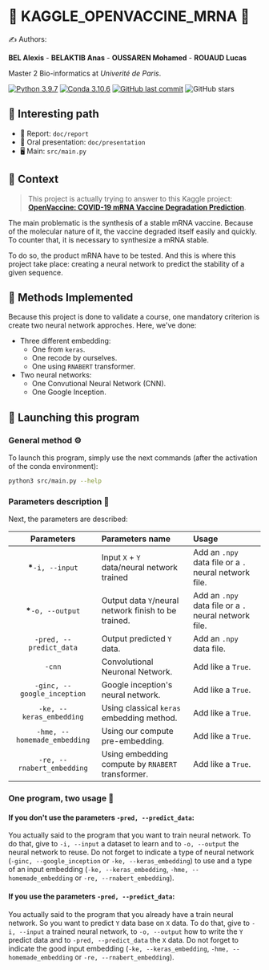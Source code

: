 # 🦙 KAGGLE_OPENVACCINE_MRNA 🦙

✍ Authors:

**BEL Alexis** - **BELAKTIB Anas** - **OUSSAREN Mohamed** - **ROUAUD Lucas**

Master 2 Bio-informatics at *Univerité de Paris*.

[![Python 3.9.7](https://img.shields.io/badge/python-%E2%89%A5_3.9.7-blue.svg)](https://www.python.org/downloads/release/python-397/)
[![Conda 3.10.6](https://img.shields.io/badge/miniconda-%E2%89%A5_3.10.6-green.svg)](https://docs.conda.io/en/latest/miniconda.html)
[![GitHub last commit](https://img.shields.io/github/last-commit/FilouPlains/KAGGLE_OPENVACCINE_MRNA.svg)](https://github.com/FilouPlains/KAGGLE_OPENVACCINE_MRNA)
![GitHub stars](https://img.shields.io/github/stars/FilouPlains/KAGGLE_OPENVACCINE_MRNA.svg?style=social)

## 🔎 Interesting path
- 📑 Report: `doc/report`
- 📢 Oral presentation: `doc/presentation`
- 🖥 Main: `src/main.py`

## 🤔 Context

> This project is actually trying to answer to this Kaggle project: [**OpenVaccine: COVID-19 mRNA Vaccine Degradation Prediction**](https://www.kaggle.com/competitions/stanford-covid-vaccine).

The main problematic is the synthesis of a stable mRNA vaccine. Because of the molecular nature of it, the vaccine degraded itself easily and quickly. To counter that, it is necessary to synthesize a mRNA stable.

To do so, the product mRNA have to be tested. And this is where this project take place: creating a neural network to predict the stability of a given sequence.

## 🧐 Methods Implemented

Because this project is done to validate a course, one mandatory criterion is create two neural network approches. Here, we've done:
- Three different embedding:
  - One from `keras`.
  - One recode by ourselves.
  - One using `RNABERT` transformer.
- Two neural networks:
  - One Convutional Neural Network (CNN).
  - One Google Inception.

## 🚀 Launching this program

### General method  ⚙️

To launch this program, simply use the next commands (after the activation of the conda environment):

```bash
python3 src/main.py --help
```

### Parameters description 🔎

Next, the parameters are described:



|        **Parameters**        | **Parameters name**                                  | **Usage**                                               |
| :--------------------------: | :--------------------------------------------------- | :------------------------------------------------------ |
|     **\***`-i, --input`      | Input `X` + `Y` data/neural network trained          | Add an `.npy` data file or a `.`   neural network file. |
|     **\***`-o, --output`     | Output data `Y`/neural network finish to be trained. | Add an `.npy` data file or a `.`   neural network file. |
|   `-pred, --predict_data`    | Output predicted `Y` data.                           | Add an `.npy` data file.                                |
|            `-cnn`            | Convolutional Neuronal Network.                      | Add like a `True`.                                      |
| `-ginc, --google_inception`  | Google inception's neural network.                   | Add like a `True`.                                      |
|   `-ke, --keras_embedding`   | Using classical `keras` embedding method.            | Add like a `True`.                                      |
| `-hme, --homemade_embedding` | Using our compute pre-embedding.                     | Add like a `True`.                                      |
|  `-re, --rnabert_embedding`  | Using embedding compute by `RNABERT` transformer.    | Add like a `True`.                                      |

### One program, two usage 🧠

#### **If you don't use the parameters `-pred, --predict_data`:**

You actually said to the program that you want to train neural network. To do that, give to `-i, --input` a dataset to learn and to `-o, --output` the neural network to reuse. Do not forget to indicate a type of neural network (`-ginc, --google_inception` or `-ke, --keras_embedding`) to use and a type of an input embedding (`-ke, --keras_embedding`, `-hme, --homemade_embedding` or `-re, --rnabert_embedding`).

#### **If you use the parameters `-pred, --predict_data`:**

You actually said to the program that you already have a train neural network. So you want to predict `Y` data base on `X` data. To do that, give to `-i, --input` a trained neural network, to `-o, --output` how to write the `Y` predict data and to `-pred, --predict_data` the `X` data. Do not forget to indicate the good input embedding (`-ke, --keras_embedding`, `-hme, --homemade_embedding` or `-re, --rnabert_embedding`).
